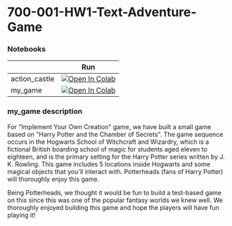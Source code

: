 # 700-001-HW1-Text-Adventure-Game

### Notebooks

|   | Run | 
| - | --- | 
| action_castle | [![Open In Colab](https://colab.research.google.com/assets/colab-badge.svg)](https://colab.research.google.com/drive/1Hn0FE1J3k1W8lVyFt8V_F1NHIgg8uq1p?usp=sharing) |  
| my_game| [![Open In Colab](https://colab.research.google.com/assets/colab-badge.svg)](https://drive.google.com/file/d/1Kdq1RXVx8lhben4ZuHbINgz6VBnVsG6V/view?usp=sharing) | 

### my_game description

For "Implement Your Own Creation" game, we have built a small game based on "Harry Potter and the Chamber of Secrets". The game sequence occurs in the Hogwarts School of Witchcraft and Wizardry, which is a fictional British boarding school of magic for students aged eleven to eighteen, and is the primary setting for the Harry Potter series written by J. K. Rowling. This game includes 5 locations inside Hogwarts and some magical objects that you'll interact with. Potterheads (fans of Harry Potter) will thoroughly enjoy this game. 

Being Potterheads, we thought it would be fun to build a test-based game on this since this was one of the popular fantasy worlds we knew well. We thoroughly enjoyed building this game and hope the players will have fun playing it!
